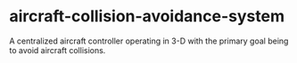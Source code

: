# aircraft-collision-avoidance-system
A centralized aircraft controller operating in 3-D with the primary goal being to avoid aircraft collisions.
